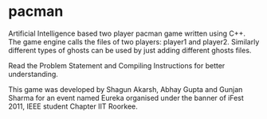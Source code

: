 pacman
======

Artificial Intelligence based two player pacman game written using C++. The game engine calls the files of two
players: player1 and player2. Similarly different types of ghosts can be used by just adding
different ghosts files.

Read the Problem Statement and Compiling Instructions for better understanding.

This game was developed by Shagun Akarsh, Abhay Gupta and Gunjan Sharma for an event named 
Eureka organised under the banner of iFest 2011, IEEE student Chapter IIT Roorkee.
